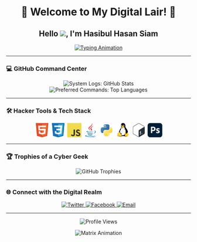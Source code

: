 <h1 align="center">👾 Welcome to My Digital Lair! 👾</h1>  
<h2 align="center"> Hello <img src="https://media.giphy.com/media/hvRJCLFzcasrR4ia7z/giphy.gif" width="35">, I'm <b>Hasibul Hasan Siam</b> </h2>  

<p align="center">  
  <a href="https://github.com/DenverCoder1/readme-typing-svg">  
    <img src="https://readme-typing-svg.herokuapp.com?font=Fira+Code&size=25&duration=4000&pause=1000&color=00FF00&center=true&vCenter=true&width=700&height=100&lines=Cybersecurity+Enthusiast;Full-Stack+Developer;Open-Source+Contributor;Computer+Science+Student;Lifelong+Learner;Your+Friendly+Tech+Ally" alt="Typing Animation" />  
  </a>  
</p>  

---

### 💻 GitHub Command Center  
<div align="center">  
  <img src="https://github-readme-stats.vercel.app/api?username=hasibulhasan404&show_icons=true&theme=chartreuse-dark&hide_border=true&icon_color=00FF00&title_color=00FF00&bg_color=0,000000,0D0D0D" alt="System Logs: GitHub Stats" /> </div>  
  <div align="center">  
  <img src="https://github-readme-stats.vercel.app/api/top-langs/?username=hasibulhasan404&layout=compact&theme=chartreuse-dark&title_color=00FF00&bg_color=0,000000,0D0D0D&hide_border=true&langs_count=8" alt="Preferred Commands: Top Languages" />  
</div>  

---

### 🛠️ Hacker Tools & Tech Stack  
<p align="center">  
  <img src="https://raw.githubusercontent.com/devicons/devicon/master/icons/html5/html5-original.svg" width="40" height="40" alt="HTML5" />  
  <img src="https://raw.githubusercontent.com/devicons/devicon/master/icons/css3/css3-original.svg" width="40" height="40" alt="CSS3" />  
  <img src="https://raw.githubusercontent.com/devicons/devicon/master/icons/javascript/javascript-original.svg" width="40" height="40" alt="JavaScript" />  
  <img src="https://raw.githubusercontent.com/devicons/devicon/master/icons/java/java-original.svg" width="40" height="40" alt="Java" />  
  <img src="https://raw.githubusercontent.com/devicons/devicon/master/icons/python/python-original.svg" width="40" height="40" alt="Python" />  
  <img src="https://raw.githubusercontent.com/devicons/devicon/master/icons/linux/linux-original.svg" width="40" height="40" alt="Linux" />  
  <img src="https://raw.githubusercontent.com/devicons/devicon/master/icons/bash/bash-original.svg" width="40" height="40" alt="Bash" />  
  <img src="https://raw.githubusercontent.com/devicons/devicon/master/icons/photoshop/photoshop-plain.svg" width="40" height="40" alt="Photoshop" />  
</p>  

---

### 🏆 Trophies of a Cyber Geek  
<div align="center">  
  <img src="https://github-profile-trophy.vercel.app/?username=hasibulhasan404&theme=matrix&no-frame=true&column=3&title_color=00FF00" alt="GitHub Trophies" />  
</div>  

---

### 🌐 Connect with the Digital Realm  
<p align="center">  
  <a href="https://twitter.com/mystery_boyR" target="_blank">  
    <img src="https://img.shields.io/badge/Twitter-00FF00?style=for-the-badge&logo=twitter&logoColor=black" alt="Twitter" />  
  </a>  
  <a href="https://fb.com/MysteryBoyrl" target="_blank">  
    <img src="https://img.shields.io/badge/Facebook-00FF00?style=for-the-badge&logo=facebook&logoColor=black" alt="Facebook" />  
  </a>  
  <a href="mailto:lets.coding.with.hasan@gmail.com">  
    <img src="https://img.shields.io/badge/Gmail-00FF00?style=for-the-badge&logo=gmail&logoColor=black" alt="Email" />  
  </a>  
</p>  

---

<p align="center">  
  <img src="https://komarev.com/ghpvc/?username=hasibulhasan404&label=Hacker%20Visitors&color=00FF00&style=flat" alt="Profile Views" />  
</p>  

<p align="center">  
  <img src="https://media.giphy.com/media/Ll22OhMLAlVDb8UQWe/giphy.gif" width="20%" alt="Matrix Animation" />  
</p>  
